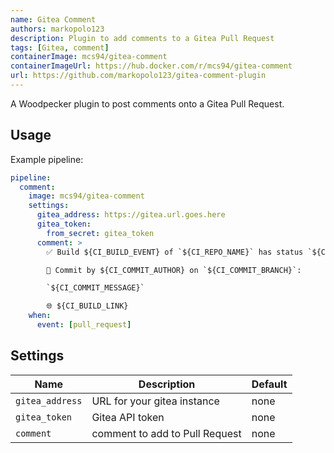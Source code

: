 ```yaml
---
name: Gitea Comment
authors: markopolo123
description: Plugin to add comments to a Gitea Pull Request
tags: [Gitea, comment]
containerImage: mcs94/gitea-comment
containerImageUrl: https://hub.docker.com/r/mcs94/gitea-comment
url: https://github.com/markopolo123/gitea-comment-plugin
---
```


A Woodpecker plugin to post comments onto a Gitea Pull Request.

## Usage

Example pipeline:

```yaml
pipeline:
  comment:
    image: mcs94/gitea-comment
    settings:
      gitea_address: https://gitea.url.goes.here
      gitea_token:
        from_secret: gitea_token
      comment: >
        ✅ Build ${CI_BUILD_EVENT} of `${CI_REPO_NAME}` has status `${CI_BUILD_STATUS}`.

        📝 Commit by ${CI_COMMIT_AUTHOR} on `${CI_COMMIT_BRANCH}`:

        `${CI_COMMIT_MESSAGE}`

        🌐 ${CI_BUILD_LINK}
    when:
      event: [pull_request]
```

## Settings

|Name|Description|Default|
|---|---|---|
| `gitea_address` |URL for your gitea instance| none|
| `gitea_token` |Gitea API token| none|
| `comment` |comment to add to Pull Request|none|
